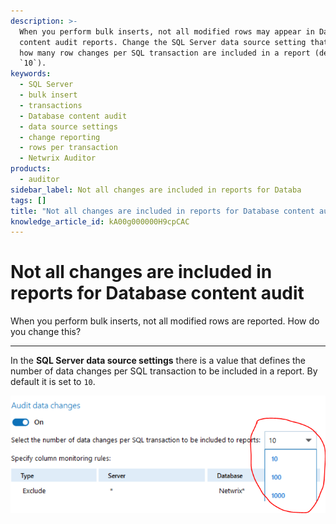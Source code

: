 ```yaml
---
description: >-
  When you perform bulk inserts, not all modified rows may appear in Database
  content audit reports. Change the SQL Server data source setting that defines
  how many row changes per SQL transaction are included in a report (default is
  `10`).
keywords:
  - SQL Server
  - bulk insert
  - transactions
  - Database content audit
  - data source settings
  - change reporting
  - rows per transaction
  - Netwrix Auditor
products:
  - auditor
sidebar_label: Not all changes are included in reports for Databa
tags: []
title: "Not all changes are included in reports for Database content audit"
knowledge_article_id: kA00g000000H9cpCAC
---
```


# Not all changes are included in reports for Database content audit

When you perform bulk inserts, not all modified rows are reported. How do you change this?

---

In the **SQL Server data source settings** there is a value that defines the number of data changes per SQL transaction to be included in a report. By default it is set to `10`.

![sql_transactions_9](images/ka04u00000116R6_0EM0g000000hUdK.png)
